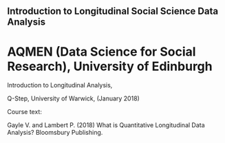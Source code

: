 ## Introduction to Longitudinal Social Science Data Analysis
# AQMEN (Data Science for Social Research), University of Edinburgh

Introduction to Longitudinal Analysis, 

Q-Step, University of Warwick, (January 2018)



Course text:

Gayle V. and Lambert P. (2018) What is Quantitative Longitudinal Data Analysis?
                               Bloomsbury Publishing.

